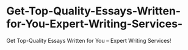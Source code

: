 # Get-Top-Quality-Essays-Written-for-You-Expert-Writing-Services-
Get Top-Quality Essays Written for You – Expert Writing Services!
